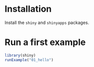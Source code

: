 
# Installation

Install the `shiny` and `shinyapps` packages.

# Run a first example

```r
library(shiny)
runExample("01_hello")
```

